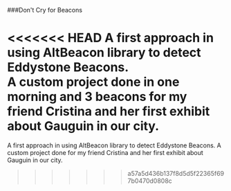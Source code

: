 ###Don't Cry for Beacons

<<<<<<< HEAD
A first approach in using AltBeacon library to detect **Eddystone Beacons**.
<br/>A custom project done in one morning and 3 beacons for my friend Cristina and her first exhibit about Gauguin in our city.
=======
A first approach in using AltBeacon library to detect Eddystone Beacons.
A custom project done for my friend Cristina and her first exhibit about Gauguin in our city.
>>>>>>> a57a5d436b137f8d5d5f22365f697b0470d0808c

